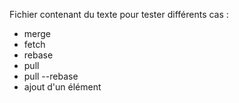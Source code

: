 Fichier contenant du texte pour tester différents cas :
 - merge
 - fetch
 - rebase
 - pull
 - pull --rebase
 - ajout d'un élément
